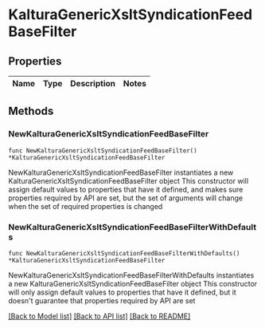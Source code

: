 # KalturaGenericXsltSyndicationFeedBaseFilter

## Properties

Name | Type | Description | Notes
------------ | ------------- | ------------- | -------------

## Methods

### NewKalturaGenericXsltSyndicationFeedBaseFilter

`func NewKalturaGenericXsltSyndicationFeedBaseFilter() *KalturaGenericXsltSyndicationFeedBaseFilter`

NewKalturaGenericXsltSyndicationFeedBaseFilter instantiates a new KalturaGenericXsltSyndicationFeedBaseFilter object
This constructor will assign default values to properties that have it defined,
and makes sure properties required by API are set, but the set of arguments
will change when the set of required properties is changed

### NewKalturaGenericXsltSyndicationFeedBaseFilterWithDefaults

`func NewKalturaGenericXsltSyndicationFeedBaseFilterWithDefaults() *KalturaGenericXsltSyndicationFeedBaseFilter`

NewKalturaGenericXsltSyndicationFeedBaseFilterWithDefaults instantiates a new KalturaGenericXsltSyndicationFeedBaseFilter object
This constructor will only assign default values to properties that have it defined,
but it doesn't guarantee that properties required by API are set


[[Back to Model list]](../README.md#documentation-for-models) [[Back to API list]](../README.md#documentation-for-api-endpoints) [[Back to README]](../README.md)


